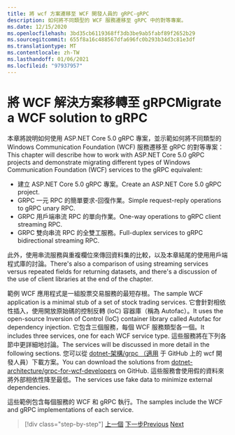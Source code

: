 ```yaml
---
title: 將 wcf 方案遷移至 WCF 開發人員的 gRPC-gRPC
description: 如何將不同類型的 WCF 服務遷移至 gRPC 中的對等專案。
ms.date: 12/15/2020
ms.openlocfilehash: 3bd35cb6119368ff3db3be9ab5fabf89f2652b29
ms.sourcegitcommit: 655f8a16c488567dfa696fc0b293b34d3c81e3df
ms.translationtype: MT
ms.contentlocale: zh-TW
ms.lasthandoff: 01/06/2021
ms.locfileid: "97937957"
---
```

# <a name="migrate-a-wcf-solution-to-grpc"></a><span data-ttu-id="19188-103">將 WCF 解決方案移轉至 gRPC</span><span class="sxs-lookup"><span data-stu-id="19188-103">Migrate a WCF solution to gRPC</span></span>

<span data-ttu-id="19188-104">本章將說明如何使用 ASP.NET Core 5.0 gRPC 專案，並示範如何將不同類型的 Windows Communication Foundation (WCF) 服務遷移至 gRPC 的對等專案：</span><span class="sxs-lookup"><span data-stu-id="19188-104">This chapter will describe how to work with ASP.NET Core 5.0 gRPC projects and demonstrate migrating different types of Windows Communication Foundation (WCF) services to the gRPC equivalent:</span></span>

- <span data-ttu-id="19188-105">建立 ASP.NET Core 5.0 gRPC 專案。</span><span class="sxs-lookup"><span data-stu-id="19188-105">Create an ASP.NET Core 5.0 gRPC project.</span></span>
- <span data-ttu-id="19188-106">GRPC 一元 RPC 的簡單要求-回復作業。</span><span class="sxs-lookup"><span data-stu-id="19188-106">Simple request-reply operations to gRPC unary RPC.</span></span>
- <span data-ttu-id="19188-107">GRPC 用戶端串流 RPC 的單向作業。</span><span class="sxs-lookup"><span data-stu-id="19188-107">One-way operations to gRPC client streaming RPC.</span></span>
- <span data-ttu-id="19188-108">GRPC 雙向串流 RPC 的全雙工服務。</span><span class="sxs-lookup"><span data-stu-id="19188-108">Full-duplex services to gRPC bidirectional streaming RPC.</span></span>

<span data-ttu-id="19188-109">此外，使用串流服務與重複欄位來傳回資料集的比較，以及本章結尾的使用用戶端程式庫的討論。</span><span class="sxs-lookup"><span data-stu-id="19188-109">There's also a comparison of using streaming services versus repeated fields for returning datasets, and there's a discussion of the use of client libraries at the end of the chapter.</span></span>

<span data-ttu-id="19188-110">範例 WCF 應用程式是一組股票交易服務的最短存根。</span><span class="sxs-lookup"><span data-stu-id="19188-110">The sample WCF application is a minimal stub of a set of stock trading services.</span></span> <span data-ttu-id="19188-111">它會針對相依性插入，使用開放原始碼的控制反轉 (IoC) 容器庫（稱為 Autofac）。</span><span class="sxs-lookup"><span data-stu-id="19188-111">It uses the open-source Inversion of Control (IoC) container library called Autofac for dependency injection.</span></span> <span data-ttu-id="19188-112">它包含三個服務，每個 WCF 服務類型各一個。</span><span class="sxs-lookup"><span data-stu-id="19188-112">It includes three services, one for each WCF service type.</span></span> <span data-ttu-id="19188-113">這些服務將在下列各節中更詳細地討論。</span><span class="sxs-lookup"><span data-stu-id="19188-113">The services will be discussed in more detail in the following sections.</span></span> <span data-ttu-id="19188-114">您可以從 [dotnet-架構/grpc （適用](https://github.com/dotnet-architecture/grpc-for-wcf-developers) 于 GitHub 上的 wcf 開發人員）下載方案。</span><span class="sxs-lookup"><span data-stu-id="19188-114">You can download the solutions from [dotnet-architecture/grpc-for-wcf-developers](https://github.com/dotnet-architecture/grpc-for-wcf-developers) on GitHub.</span></span> <span data-ttu-id="19188-115">這些服務會使用假的資料來將外部相依性降至最低。</span><span class="sxs-lookup"><span data-stu-id="19188-115">The services use fake data to minimize external dependencies.</span></span>

<span data-ttu-id="19188-116">這些範例包含每個服務的 WCF 和 gRPC 執行。</span><span class="sxs-lookup"><span data-stu-id="19188-116">The samples include the WCF and gRPC implementations of each service.</span></span>

>[!div class="step-by-step"]
><span data-ttu-id="19188-117">[上一個](ws-protocols.md) 
>[下一步](create-project.md)</span><span class="sxs-lookup"><span data-stu-id="19188-117">[Previous](ws-protocols.md)
[Next](create-project.md)</span></span>
